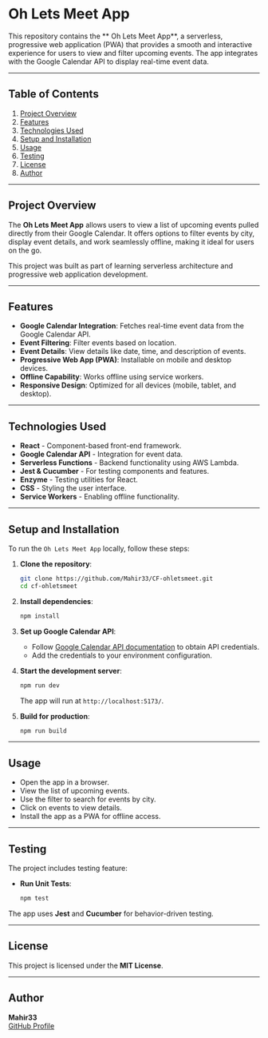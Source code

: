 # Oh Lets Meet App

This repository contains the ** Oh Lets Meet App**, a serverless, progressive web application (PWA) that provides a smooth and interactive experience for users to view and filter upcoming events. The app integrates with the Google Calendar API to display real-time event data.

---

## Table of Contents
1. [Project Overview](#project-overview)
2. [Features](#features)
3. [Technologies Used](#technologies-used)
4. [Setup and Installation](#setup-and-installation)
5. [Usage](#usage)
6. [Testing](#testing)
7. [License](#license)
8. [Author](#author)

---

## Project Overview
The **Oh Lets Meet App** allows users to view a list of upcoming events pulled directly from their Google Calendar. It offers options to filter events by city, display event details, and work seamlessly offline, making it ideal for users on the go.

This project was built as part of learning serverless architecture and progressive web application development.

---

## Features
- **Google Calendar Integration**: Fetches real-time event data from the Google Calendar API.
- **Event Filtering**: Filter events based on location.
- **Event Details**: View details like date, time, and description of events.
- **Progressive Web App (PWA)**: Installable on mobile and desktop devices.
- **Offline Capability**: Works offline using service workers.
- **Responsive Design**: Optimized for all devices (mobile, tablet, and desktop).

---

## Technologies Used
- **React** - Component-based front-end framework.
- **Google Calendar API** - Integration for event data.
- **Serverless Functions** - Backend functionality using AWS Lambda.
- **Jest & Cucumber** - For testing components and features.
- **Enzyme** - Testing utilities for React.
- **CSS** - Styling the user interface.
- **Service Workers** - Enabling offline functionality.

---

## Setup and Installation
To run the `Oh Lets Meet App` locally, follow these steps:

1. **Clone the repository**:
   ```bash
   git clone https://github.com/Mahir33/CF-ohletsmeet.git
   cd cf-ohletsmeet
   ```

2. **Install dependencies**:
   ```bash
   npm install
   ```

3. **Set up Google Calendar API**:
   - Follow [Google Calendar API documentation](https://developers.google.com/calendar) to obtain API credentials.
   - Add the credentials to your environment configuration.

4. **Start the development server**:
   ```bash
   npm run dev
   ```
   The app will run at `http://localhost:5173/`.

5. **Build for production**:
   ```bash
   npm run build
   ```

---

## Usage
- Open the app in a browser.
- View the list of upcoming events.
- Use the filter to search for events by city.
- Click on events to view details.
- Install the app as a PWA for offline access.

---

## Testing
The project includes testing feature:

- **Run Unit Tests**:
   ```bash
   npm test
   ```
The app uses **Jest** and **Cucumber** for behavior-driven testing.

---

## License
This project is licensed under the **MIT License**.

---

## Author
**Mahir33**  
[GitHub Profile](https://github.com/Mahir33)  

